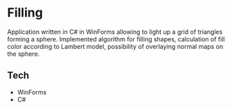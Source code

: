 # Filling

Application written in C# in WinForms allowing to light up a grid of
triangles forming a sphere. Implemented algorithm for filling
shapes, calculation of fill color according to Lambert model,
possibility of overlaying normal maps on the sphere.

## Tech
- WinForms
- C#
